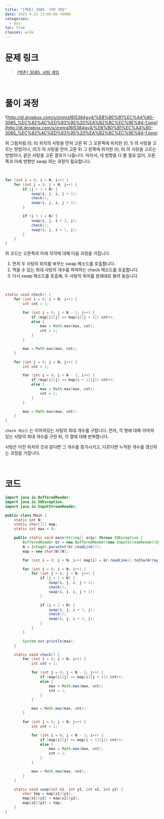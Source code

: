 ```yaml
---
title: "[백준] 3085. 사탕 게임"
date: 2021-4-25 13:00:00 +0900
categories:
  - boj
toc: true
classes: wide
---
```


# 문제 링크

> [[백준] 3085. 사탕 게임](https://www.acmicpc.net/problem/3085)

<br>

# 풀이 과정

![http://dl.dropbox.com/s/znmra16l5384gy4/%EB%B0%B1%EC%A4%80-3085_%EC%82%AC%ED%83%95%20%EA%B2%8C%EC%9E%84-1.png](http://dl.dropbox.com/s/znmra16l5384gy4/%EB%B0%B1%EC%A4%80-3085_%EC%82%AC%ED%83%95%20%EA%B2%8C%EC%9E%84-1.png)

위 그림처럼 (0, 0) 위치의 사탕을 먼저 고른 뒤 그 오른쪽에 위치한 (0, 1) 의 사탕을 고르는 방법이나, (0,1) 의 사탕을 먼저 고른 뒤 그 왼쪽에 위치한 (0, 0) 의 사탕을 고르는 방법이나, 같은 사탕을 고른 결과가 나옵니다. 따라서, 네 방향을 다 볼 필요 없이, 오른쪽과 아래 방향만 swap 하는 과정이 필요합니다.

<br>

```java
for (int i = 0; i < N; i++) {
    for (int j = 0; j < N; j++) {
        if (j + 1 < N) {
            swap(i, j, i, j + 1);
            check();
            swap(i, j, i, j + 1);
        }

        if (i + 1 < N) {
            swap(i, j, i + 1, j);
            check();
            swap(i, j, i + 1, j);
        }
    }
}
```

위 코드는 오른쪽과 아래 각각에 대해 다음 과정을 거칩니다.

1. 먼저 두 사탕의 위치를 바꾸는 swap 메소드를 호출합니다.
2. 먹을 수 있는 최대 사탕의 개수를 파악하는 check 메소드를 호출합니다.
3. 다시 swap 메소드를 호출해, 두 사탕의 위치를 원래대로 돌려 놓습니다.

<br>

```java
static void check() {
    for (int i = 0; i < N; i++) {
        int cnt = 1;

        for (int j = 0; j < N - 1; j++) {
            if (map[i][j] == map[i][j + 1]) cnt++;
            else {
                max = Math.max(max, cnt);
                cnt = 1;
            }
        }

        max = Math.max(max, cnt);
    }

    for (int j = 0; j < N; j++) {
        int cnt = 1;

        for (int i = 0; i < N - 1; i++) {
            if (map[i][j] == map[i + 1][j]) cnt++;
            else {
                max = Math.max(max, cnt);
                cnt = 1;
            }
        }

        max = Math.max(max, cnt);
    }
}
```

`check 메소드` 는 이어져있는 사탕의 최대 개수를 구합니다. 먼저, 각 행에 대해 이어져 있는 사탕의 최대 개수를 구한 뒤, 각 열에 대해 반복합니다.

사탕은 이전 위치의 것과 같다면 그 개수를 증가시키고, 다르다면 누적된 개수를 갱신하는 과정을 거칩니다.

<br>

# 코드

```java
import java.io.BufferedReader;
import java.io.IOException;
import java.io.InputStreamReader;

public class Main {
    static int N;
    static char[][] map;
    static int max = 0;

    public static void main(String[] args) throws IOException {
        BufferedReader br = new BufferedReader(new InputStreamReader(System.in));
        N = Integer.parseInt(br.readLine());
        map = new char[N][N];

        for (int i = 0; i < N; i++) map[i] = br.readLine().toCharArray();

        for (int i = 0; i < N; i++) {
            for (int j = 0; j < N; j++) {
                if (j + 1 < N) {
                    swap(i, j, i, j + 1);
                    check();
                    swap(i, j, i, j + 1);
                }

                if (i + 1 < N) {
                    swap(i, j, i + 1, j);
                    check();
                    swap(i, j, i + 1, j);
                }
            }
        }

        System.out.println(max);
    }

    static void check() {
        for (int i = 0; i < N; i++) {
            int cnt = 1;

            for (int j = 0; j < N - 1; j++) {
                if (map[i][j] == map[i][j + 1]) cnt++;
                else {
                    max = Math.max(max, cnt);
                    cnt = 1;
                }
            }

            max = Math.max(max, cnt);
        }

        for (int j = 0; j < N; j++) {
            int cnt = 1;

            for (int i = 0; i < N - 1; i++) {
                if (map[i][j] == map[i + 1][j]) cnt++;
                else {
                    max = Math.max(max, cnt);
                    cnt = 1;
                }
            }

            max = Math.max(max, cnt);
        }
    }

    static void swap(int x1, int y1, int x2, int y2) {
        char tmp = map[x1][y1];
        map[x1][y1] = map[x2][y2];
        map[x2][y2] = tmp;
    }
}
```
